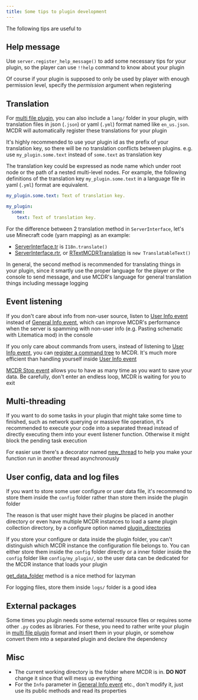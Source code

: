 ```yaml
---
title: Some tips to plugin development
---
```


The following tips are useful to

## Help message

Use `server.register_help_message()` to add some necessary tips for your
plugin, so the player can use `!!help` command to know about your plugin

Of course if your plugin is supposed to only be used by player with
enough permission level, specify the *permission* argument when
registering

## Translation

For [multi file plugin](plugin_format.md#multi-file-plugin), you can
also include a `lang/` folder in your plugin, with translation files in
json (`.json`) or yaml (`.yml`) format named like `en_us.json`. MCDR
will automatically register these translations for your plugin

It's highly recommended to use your plugin id as the prefix of your
translation key, so there will be no translation conflicts between
plugins. e.g. use `my_plugin.some.text` instead of `some.text` as
translation key

The translation key could be expressed as node name which under root
node or the path of a nested multi-level nodes. For example, the
following definitions of the translation key `my_plugin.some.text` in a
language file in yaml (`.yml`) format are equivalent.

``` yaml
my_plugin.some.text: Text of translation key.
```

``` yaml
my_plugin:
  some:
    text: Text of translation key.
```

For the difference between 2 translation method in `ServerInterface`,
let's use Minecraft code (yarn mapping) as an example:

-   [ServerInterface.tr](classes/ServerInterface.md#tr) is
    `I18n.translate()`
-   [ServerInterface.rtr](classes/ServerInterface.md#rtr), or
    [RTextMCDRTranslation](api.md#rtextmcdrtranslation) is
    `new TranslatableText()`

In general, the second method is recommended for translating things in
your plugin, since it smartly use the proper language for the player or
the console to send message, and use MCDR's language for general
translation things including message logging

## Event listening

If you don't care about info from non-user source, listen to [User Info event](event.md#user-info) instead of [General Info event](event.md#general-info), which can improve MCDR's performance
when the server is spamming with non-user info (e.g. Pasting schematic
with Litematica mod) in the console

If you only care about commands from users, instead of listening to
[User Info event](event.md#user-info), you can [register a command tree](command.md) to MCDR. It's much more efficient than handling
yourself inside [User Info event](event.md#user-info)

[MCDR Stop event](event.md#mcdr-stop) allows you to have as many time
as you want to save your data. Be carefully, don't enter an endless
loop, MCDR is waiting for you to exit

## Multi-threading

If you want to do some tasks in your plugin that might take some time to
finished, such as network querying or massive file operation, it's
recommended to execute your code into a separated thread instead of
directly executing them into your event listener function. Otherwise it
might block the pending task execution

For easier use there's a decorator named
[new_thread](api.md#new-thread) to help you make your function run in
another thread asynchronously

## User config, data and log files

If you want to store some user configure or user data file, it's
recommend to store them inside the `config` folder rather than store
them inside the plugin folder

The reason is that user might have their plugins be placed in another
directory or even have multiple MCDR instances to load a same plugin
collection directory, by a configure option named
[plugin_directories](../configure.md#plugin-directories)

If you store your configure or data inside the plugin folder, you can't
distinguish which MCDR instance the configuration file belongs to. You
can either store them inside the `config` folder directly or a inner
folder inside the `config` folder like `config/my_plugin/`, so the user
data can be dedicated for the MCDR instance that loads your plugin

[get_data_folder](classes/PluginServerInterface.md#get-data-folder)
method is a nice method for lazyman

For logging files, store them inside `logs/` folder is a good idea

## External packages

Some times you plugin needs some external resource files or requires
some other `.py` codes as libraries. For these, you need to rather write
your plugin in [multi file plugin](plugin_format.md#multi-file-plugin)
format and insert them in your plugin, or somehow convert them into a
separated plugin and declare the dependency

## Misc

-   The current working directory is the folder where MCDR is in. **DO
    NOT** change it since that will mess up everything
-   For the `Info` parameter in [General Info event](event.md#general-info) etc., don't modify it, just use its
    public methods and read its properties

